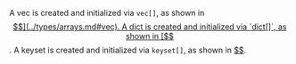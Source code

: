 A vec is created and initialized via `vec[]`, as shown in [$$](../types/arrays.md#vec). A dict is created and initialized 
via `dict[]`, as shown in [$$](../types/arrays.md#dict). A keyset is created and initialized via `keyset[]`, as shown in [$$](../types/arrays.md#keyset).
